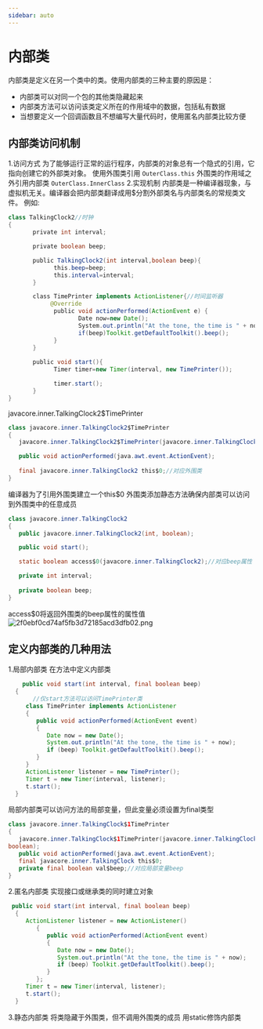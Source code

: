 ```yaml
---
sidebar: auto
---
```

# 内部类
内部类是定义在另一个类中的类。使用内部类的三种主要的原因是：
* 内部类可以对同一个包的其他类隐藏起来
* 内部类方法可以访问该类定义所在的作用域中的数据，包括私有数据
* 当想要定义一个回调函数且不想编写大量代码时，使用匿名内部类比较方便

## 内部类访问机制
1.访问方式
为了能够运行正常的运行程序，内部类的对象总有一个隐式的引用，它指向创建它的外部类对象。
  使用外围类引用
   `OuterClass.this`
  外围类的作用域之外引用内部类
   `OuterClass.InnerClass`
2.实现机制
    内部类是一种编译器现象，与虚拟机无关。编译器会把内部类翻译成用$分割外部类名与内部类名的常规类文件。
例如:
```java
class TalkingClock2//时钟
{
       private int interval;

       private boolean beep;

       public TalkingClock2(int interval,boolean beep){
             this.beep=beep;
             this.interval=interval;
       }

       class TimePrinter implements ActionListener{//时间监听器
            @Override
             public void actionPerformed(ActionEvent e) {
                    Date now=new Date();
                    System.out.println("At the tone, the time is " + now);
                    if(beep)Toolkit.getDefaultToolkit().beep();
             }             
       }
       
       public void start(){
             Timer timer=new Timer(interval, new TimePrinter());

             timer.start();
       }
}
```
javacore.inner.TalkingClock2$TimePrinter
```java
class javacore.inner.TalkingClock2$TimePrinter
{
   javacore.inner.TalkingClock2$TimePrinter(javacore.inner.TalkingClock2);

   public void actionPerformed(java.awt.event.ActionEvent);
   
   final javacore.inner.TalkingClock2 this$0;//对应外围类
}
```
编译器为了引用外围类建立一个this$0
外围类添加静态方法确保内部类可以访问到外围类中的任意成员
```java
class javacore.inner.TalkingClock2
{
   public javacore.inner.TalkingClock2(int, boolean);

   public void start();

   static boolean access$0(javacore.inner.TalkingClock2);//对应beep属性

   private int interval;
   
   private boolean beep;
}
```
 access$0将返回外围类的beep属性的属性值
 ![2f0ebf0cd74af5fb3d72185acd3dfb02.png](en-resource://database/1256:0)
 
 ## 定义内部类的几种用法
 1.局部内部类
 在方法中定义内部类
 ```java
     public void start(int interval, final boolean beep)
   {
        //仅start方法可以访问TimePrinter类
      class TimePrinter implements ActionListener
      {
         public void actionPerformed(ActionEvent event)
         {
            Date now = new Date();
            System.out.println("At the tone, the time is " + now);
            if (beep) Toolkit.getDefaultToolkit().beep();
         }
      }
      ActionListener listener = new TimePrinter();
      Timer t = new Timer(interval, listener);
      t.start();
   }
```
局部内部类可以访问方法的局部变量，但此变量必须设置为final类型
```java
class javacore.inner.TalkingClock$1TimePrinter
{
   javacore.inner.TalkingClock$1TimePrinter(javacore.inner.TalkingClock, 
boolean);
   public void actionPerformed(java.awt.event.ActionEvent);
   final javacore.inner.TalkingClock this$0;
   private final boolean val$beep;//对应局部变量beep
}
```
 2.匿名内部类
 实现接口或继承类的同时建立对象
 ```java
  public void start(int interval, final boolean beep)
   {
      ActionListener listener = new ActionListener()
         {
            public void actionPerformed(ActionEvent event)
            {
               Date now = new Date();
               System.out.println("At the tone, the time is " + now);
               if (beep) Toolkit.getDefaultToolkit().beep();
            }
         };
      Timer t = new Timer(interval, listener);
      t.start();
   }
```
 3.静态内部类
 将类隐藏于外围类，但不调用外围类的成员
 用static修饰内部类
 